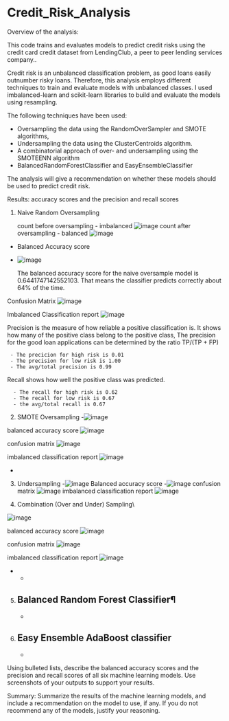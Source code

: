 # Credit_Risk_Analysis

Overview of the analysis: 

This code trains and evaluates models to predict credit risks using the credit card credit dataset from LendingClub, a peer to peer lending services company..

Credit risk is an unbalanced classification problem, as good loans easily outnumber risky loans. Therefore, this analysis employs different techniques to train and evaluate models with unbalanced classes. I used imbalanced-learn and scikit-learn libraries to build and evaluate the models using resampling.

The following techniques have been used:
 - Oversampling the data using the RandomOverSampler and SMOTE algorithms, 
 - Undersampling the data using the ClusterCentroids algorithm. 
 - A combinatorial approach of over- and undersampling using the SMOTEENN algorithm
 - BalancedRandomForestClassifier and EasyEnsembleClassifier

The analysis will give a recommendation on whether these models should be used to predict credit risk.

Results: accuracy scores and the precision and recall scores

 1. Naive Random Oversampling
   
      count before oversampling - imbalanced
   ![image](https://user-images.githubusercontent.com/91682586/153724318-c0577952-a473-4ea9-90a5-d89053c637f5.png)
count after oversampling - balanced
![image](https://user-images.githubusercontent.com/91682586/153724343-2805d91b-33dc-474b-aa59-777540eb37d1.png)



   - Balanced Accuracy score
   - ![image](https://user-images.githubusercontent.com/91682586/153724383-356f9c32-4a82-4ab2-86ec-7d3ef1873b1e.png)

     The balanced accuracy score for the naive oversample model is 0.6441747142552103. That means the classifier predicts correctly about 64% of the time.
     
     



   Confusion Matrix
   ![image](https://user-images.githubusercontent.com/91682586/153724436-f196bfcc-5f6e-44ee-a7a5-b5ccecb05b7c.png)

   Imbalanced Classification report
   ![image](https://user-images.githubusercontent.com/91682586/153724454-29fa4bc5-7ea7-4464-82cb-50b9fe48b086.png)

  Precision is the measure of how reliable a positive classification is. It shows how many of the positive class belong to the positive class,
  The precision for the good loan applications can be determined by the ratio TP/(TP + FP)
     
     - The precicion for high risk is 0.01
     - The precision for low risk is 1.00
     - The avg/total precision is 0.99
     
   Recall shows how well the positive class was predicted.
     
      - The recall for high risk is 0.62
      - The recall for low risk is 0.67
      - the avg/total recall is 0.67
  
   
  
   
   
   
   
 2. SMOTE Oversampling
    -![image](https://user-images.githubusercontent.com/91682586/153724493-b7e40769-3017-4087-a6ed-2ef31db03549.png)

balanced accuracy score
![image](https://user-images.githubusercontent.com/91682586/153724516-6d8bf8a1-f75b-4a5b-922c-196981b50368.png)


confusion matrix
![image](https://user-images.githubusercontent.com/91682586/153724536-c007d50b-eea0-43a7-9c5f-c0c48543fe13.png)


imbalanced classification report 
![image](https://user-images.githubusercontent.com/91682586/153724548-ca55bb18-6e79-4d28-bee9-026a30e58f3e.png)

   -
 3. Undersampling
    -![image](https://user-images.githubusercontent.com/91682586/153724594-01c98ec6-1e29-4546-b889-2ff2e6621e43.png)
Balanced accuracy score
    -![image](https://user-images.githubusercontent.com/91682586/153724603-7a5df627-da32-4390-844e-07725e0d27b8.png)
confusion matrix
![image](https://user-images.githubusercontent.com/91682586/153724626-63260578-c608-41fe-8f63-f1a9c85148b5.png)
imbalanced classification report 
![image](https://user-images.githubusercontent.com/91682586/153724636-c79580f2-9830-4ff8-b93d-6356d4f7e9f7.png)

 4. Combination (Over and Under) Sampling\

![image](https://user-images.githubusercontent.com/91682586/153724666-fd98b3d2-36bf-42b1-89fe-48b43b580fb3.png)

balanced accuracy score
![image](https://user-images.githubusercontent.com/91682586/153724681-9cace363-123a-4d93-b765-3b024fbbac6c.png)

confusion matrix
![image](https://user-images.githubusercontent.com/91682586/153724701-94788919-3124-4412-8c79-8aa62c66ad7f.png)
 
imbalanced classification report 
![image](https://user-images.githubusercontent.com/91682586/153724712-dc2676fc-ba1d-4b3c-b0c8-ff1a06bc3b04.png)

 
 -
    -
 5. Balanced Random Forest Classifier¶
    -

    -
 6. Easy Ensemble AdaBoost classifier
    -
    -

Using bulleted lists, describe the balanced accuracy scores and the precision and recall scores of all six machine learning models. Use screenshots of your outputs to support your results.

Summary: Summarize the results of the machine learning models, and include a recommendation on the model to use, if any. If you do not recommend any of the models, justify your reasoning.
